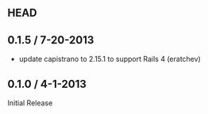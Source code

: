 ## HEAD

## 0.1.5 / 7-20-2013
- update capistrano to 2.15.1 to support Rails 4 (eratchev)

## 0.1.0 / 4-1-2013
Initial Release
